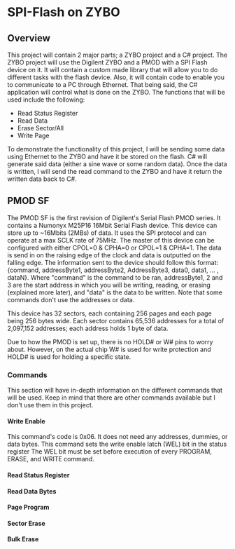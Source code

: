 # SPI-Flash on ZYBO

## Overview
This project will contain 2 major parts; a ZYBO project and a C# project. 
The ZYBO project will use the Digilent ZYBO and a PMOD with a SPI Flash 
device on it. It will contain a custom made library that will allow you to 
do different tasks with the flash device. Also, it will contain code to enable
you to communicate to a PC through Ethernet. That being said, the C# application
will control what is done on the ZYBO. The functions that will be used include
the following:
* Read Status Register
* Read Data 
* Erase Sector/All
* Write Page

To demonstrate the functionality of this project, I will be sending some data
using Ethernet to the ZYBO and have it be stored on the flash. C# will generate
said data (either a sine wave or some random data). Once the data is written, I
will send the read command to the ZYBO and have it return the written data
back to C#. 

## PMOD SF
The PMOD SF is the first revision of Digilent's Serial Flash PMOD series. It
contains a Numonyx M25P16 16Mbit Serial Flash device. This device can store up
to ~16Mbits (2MBs) of data. It uses the SPI protocol and can operate at a max
SCLK rate of 75MHz. The master of this device can be configured with either
CPOL=0 & CPHA=0 or CPOL=1 & CPHA=1. The data is send in on the raising edge of
the clock and data is outputted on the falling edge. The information sent to the
device should follow this format: {command, addressByte1, addressByte2, AddressByte3,
data0, data1, ... , dataN}. Where "command" is the command to be ran, addressByte1,
2 and 3 are the start address in which you will be writing, reading, or erasing
(explained more later), and "data" is the data to be written. Note that some
commands don't use the addresses or data.

This device has 32 sectors, each containing 256 pages and each page being 256
bytes wide. Each sector contains 65,536 addresses for a total of 2,097,152
addresses; each address holds 1 byte of data.

Due to how the PMOD is set up, there is no HOLD# or W# pins to worry about.
However, on the actual chip W# is used for write protection and HOLD# is used
for holding a specific state.

### Commands
This section will have in-depth information on the different commands that will
be used. Keep in mind that there are other commands available but I don't use
them in this project.

#### Write Enable
This command's code is 0x06. It does not need any addresses, dummies, or data
bytes. This command sets the write enable latch (WEL) bit in the status register
The WEL bit must be set before execution of every PROGRAM, ERASE, and WRITE
command.

#### Read Status Register

#### Read Data Bytes

#### Page Program

#### Sector Erase

#### Bulk Erase
